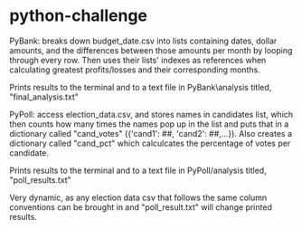 # python-challenge
PyBank: breaks down budget_date.csv into lists containing dates, dollar amounts, and the differences between those amounts per month by looping through every row. Then uses their lists' indexes as references when calculating greatest profits/losses and their corresponding months.

Prints results to the terminal and to a text file in PyBank\analysis titled, "final_analysis.txt"

PyPoll: access election_data.csv, and stores names in candidates list, which then counts how many times the names pop up in the list and puts that in a dictionary called "cand_votes" ({'cand1': ##, 'cand2': ##,...}). Also creates a dictionary called "cand_pct" which calculcates the percentage of votes per candidate.


Prints results to the terminal and to a text file in PyPoll/analysis titled, "poll_results.txt"

Very dynamic, as any election data csv that follows the same column conventions can be brought in and "poll_result.txt" will change printed results.